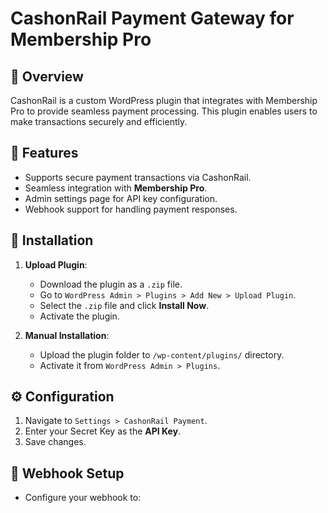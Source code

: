 # CashonRail Payment Gateway for Membership Pro

## 📌 Overview
CashonRail is a custom WordPress plugin that integrates with Membership Pro to provide seamless payment processing. This plugin enables users to make transactions securely and efficiently.

## 🚀 Features
- Supports secure payment transactions via CashonRail.
- Seamless integration with **Membership Pro**.
- Admin settings page for API key configuration.
- Webhook support for handling payment responses.

## 🔧 Installation
1. **Upload Plugin**:
    - Download the plugin as a `.zip` file.
    - Go to `WordPress Admin > Plugins > Add New > Upload Plugin`.
    - Select the `.zip` file and click **Install Now**.
    - Activate the plugin.

2. **Manual Installation**:
    - Upload the plugin folder to `/wp-content/plugins/` directory.
    - Activate it from `WordPress Admin > Plugins`.

## ⚙️ Configuration
1. Navigate to `Settings > CashonRail Payment`.
2. Enter your Secret Key as the **API Key**.
3. Save changes.

## 📜 Webhook Setup
- Configure your webhook to:  
